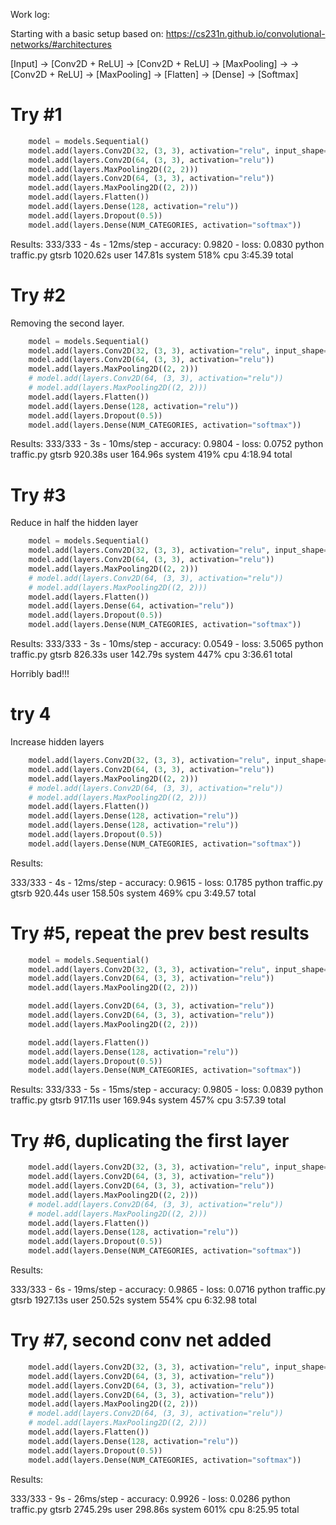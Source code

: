 Work log:

Starting with a basic setup based on:
https://cs231n.github.io/convolutional-networks/#architectures

[Input] → [Conv2D + ReLU] → [Conv2D + ReLU] → [MaxPooling] →
→ [Conv2D + ReLU] → [MaxPooling] → [Flatten] → [Dense] → [Softmax]

# Try #1
```py
    model = models.Sequential()
    model.add(layers.Conv2D(32, (3, 3), activation="relu", input_shape=(IMG_WIDTH, IMG_HEIGHT, 3)))
    model.add(layers.Conv2D(64, (3, 3), activation="relu"))
    model.add(layers.MaxPooling2D((2, 2)))
    model.add(layers.Conv2D(64, (3, 3), activation="relu"))
    model.add(layers.MaxPooling2D((2, 2)))
    model.add(layers.Flatten())
    model.add(layers.Dense(128, activation="relu"))
    model.add(layers.Dropout(0.5))
    model.add(layers.Dense(NUM_CATEGORIES, activation="softmax"))
```

Results:
333/333 - 4s - 12ms/step - accuracy: 0.9820 - loss: 0.0830
python traffic.py gtsrb  1020.62s user 147.81s system 518% cpu 3:45.39 total

# Try #2

Removing the second layer.

```py
    model = models.Sequential()
    model.add(layers.Conv2D(32, (3, 3), activation="relu", input_shape=(IMG_WIDTH, IMG_HEIGHT, 3)))
    model.add(layers.Conv2D(64, (3, 3), activation="relu"))
    model.add(layers.MaxPooling2D((2, 2)))
    # model.add(layers.Conv2D(64, (3, 3), activation="relu"))
    # model.add(layers.MaxPooling2D((2, 2)))
    model.add(layers.Flatten())
    model.add(layers.Dense(128, activation="relu"))
    model.add(layers.Dropout(0.5))
    model.add(layers.Dense(NUM_CATEGORIES, activation="softmax"))
```

Results:
333/333 - 3s - 10ms/step - accuracy: 0.9804 - loss: 0.0752
python traffic.py gtsrb  920.38s user 164.96s system 419% cpu 4:18.94 total

# Try #3

Reduce in half the hidden layer

```py
    model = models.Sequential()
    model.add(layers.Conv2D(32, (3, 3), activation="relu", input_shape=(IMG_WIDTH, IMG_HEIGHT, 3)))
    model.add(layers.Conv2D(64, (3, 3), activation="relu"))
    model.add(layers.MaxPooling2D((2, 2)))
    # model.add(layers.Conv2D(64, (3, 3), activation="relu"))
    # model.add(layers.MaxPooling2D((2, 2)))
    model.add(layers.Flatten())
    model.add(layers.Dense(64, activation="relu"))
    model.add(layers.Dropout(0.5))
    model.add(layers.Dense(NUM_CATEGORIES, activation="softmax"))
```

Results:
333/333 - 3s - 10ms/step - accuracy: 0.0549 - loss: 3.5065
python traffic.py gtsrb  826.33s user 142.79s system 447% cpu 3:36.61 total

Horribly bad!!!

# try 4

Increase hidden layers

```py
    model.add(layers.Conv2D(32, (3, 3), activation="relu", input_shape=(IMG_WIDTH, IMG_HEIGHT, 3)))
    model.add(layers.Conv2D(64, (3, 3), activation="relu"))
    model.add(layers.MaxPooling2D((2, 2)))
    # model.add(layers.Conv2D(64, (3, 3), activation="relu"))
    # model.add(layers.MaxPooling2D((2, 2)))
    model.add(layers.Flatten())
    model.add(layers.Dense(128, activation="relu"))
    model.add(layers.Dense(128, activation="relu"))
    model.add(layers.Dropout(0.5))
    model.add(layers.Dense(NUM_CATEGORIES, activation="softmax"))
```

Results:

333/333 - 4s - 12ms/step - accuracy: 0.9615 - loss: 0.1785
python traffic.py gtsrb  920.44s user 158.50s system 469% cpu 3:49.57 total

# Try #5, repeat the prev best results

```py
    model = models.Sequential()
    model.add(layers.Conv2D(32, (3, 3), activation="relu", input_shape=(IMG_WIDTH, IMG_HEIGHT, 3)))
    model.add(layers.Conv2D(64, (3, 3), activation="relu"))
    model.add(layers.MaxPooling2D((2, 2)))

    model.add(layers.Conv2D(64, (3, 3), activation="relu"))
    model.add(layers.Conv2D(64, (3, 3), activation="relu"))
    model.add(layers.MaxPooling2D((2, 2)))

    model.add(layers.Flatten())
    model.add(layers.Dense(128, activation="relu"))
    model.add(layers.Dropout(0.5))
    model.add(layers.Dense(NUM_CATEGORIES, activation="softmax"))
```

Results:
333/333 - 5s - 15ms/step - accuracy: 0.9805 - loss: 0.0839
python traffic.py gtsrb  917.11s user 169.94s system 457% cpu 3:57.39 total

# Try #6, duplicating the first layer

```py
    model.add(layers.Conv2D(32, (3, 3), activation="relu", input_shape=(IMG_WIDTH, IMG_HEIGHT, 3)))
    model.add(layers.Conv2D(64, (3, 3), activation="relu"))
    model.add(layers.Conv2D(64, (3, 3), activation="relu"))
    model.add(layers.MaxPooling2D((2, 2)))
    # model.add(layers.Conv2D(64, (3, 3), activation="relu"))
    # model.add(layers.MaxPooling2D((2, 2)))
    model.add(layers.Flatten())
    model.add(layers.Dense(128, activation="relu"))
    model.add(layers.Dropout(0.5))
    model.add(layers.Dense(NUM_CATEGORIES, activation="softmax"))
```

Results:

333/333 - 6s - 19ms/step - accuracy: 0.9865 - loss: 0.0716
python traffic.py gtsrb  1927.13s user 250.52s system 554% cpu 6:32.98 total

# Try #7, second conv net added

```py
    model.add(layers.Conv2D(32, (3, 3), activation="relu", input_shape=(IMG_WIDTH, IMG_HEIGHT, 3)))
    model.add(layers.Conv2D(64, (3, 3), activation="relu"))
    model.add(layers.Conv2D(64, (3, 3), activation="relu"))
    model.add(layers.Conv2D(64, (3, 3), activation="relu"))
    model.add(layers.MaxPooling2D((2, 2)))
    # model.add(layers.Conv2D(64, (3, 3), activation="relu"))
    # model.add(layers.MaxPooling2D((2, 2)))
    model.add(layers.Flatten())
    model.add(layers.Dense(128, activation="relu"))
    model.add(layers.Dropout(0.5))
    model.add(layers.Dense(NUM_CATEGORIES, activation="softmax"))
```

Results:

333/333 - 9s - 26ms/step - accuracy: 0.9926 - loss: 0.0286
python traffic.py gtsrb  2745.29s user 298.86s system 601% cpu 8:25.95 total
